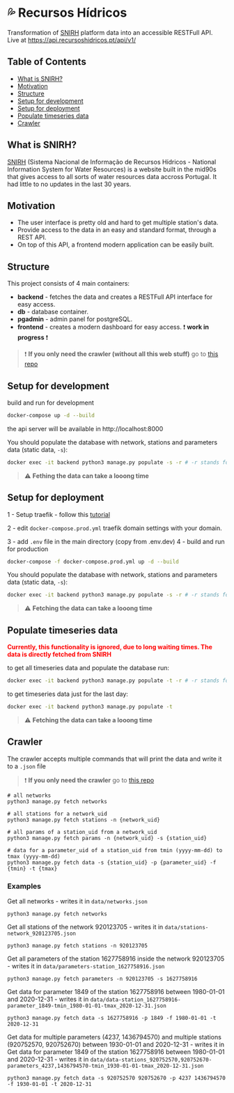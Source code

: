 # :sweat_drops: Recursos Hídricos

Transformation of [SNIRH](https://snirh.apambiente.pt/) platform data into an accessible RESTFull API.  
Live at https://api.recursoshidricos.pt/api/v1/

## Table of Contents

- [What is SNIRH?](#what-is-snirh)
- [Motivation](#motivation)
- [Structure](#structure)
- [Setup for development](#setup-for-development)
- [Setup for deployment](#setup-for-deployment)
- [Populate timeseries data](#populate-timeseries-data)
- [Crawler](#crawler)

## What is SNIRH?

[SNIRH](https://snirh.apambiente.pt/) (Sistema Nacional de Informação de Recursos Hídricos - National Information System for Water Resources) is a website built in the mid90s that gives access to all sorts of water resources data accross Portugal. It had little to no updates in the last 30 years.

## Motivation

- The user interface is pretty old and hard to get multiple station's data.
- Provide access to the data in an easy and standard format, through a REST API.
- On top of this API, a frontend modern application can be easily built.

## Structure

This project consists of 4 main containers:

- **backend** - fetches the data and creates a RESTFull API interface for easy access.
- **db** - database container.
- **pgadmin** - admin panel for postgreSQL.
- **frontend** - creates a modern dashboard for easy access. :exclamation: **work in progress** :exclamation:

> :exclamation: **If you only need the crawler (without all this web stuff)** go to [this repo](https://github.com/franciscobmacedo/snirhcrawler)

## Setup for development

build and run for development

```bash
docker-compose up -d --build
```

the api server will be available in http://localhost:8000

You should populate the database with network, stations and parameters data (static data, `-s`):

```bash
docker exec -it backend python3 manage.py populate -s -r # -r stands for replace
```

> :warning: **Fething the data can take a looong time**

## Setup for deployment

1 - Setup traefik - follow this [tutorial](https://www.digitalocean.com/community/tutorials/how-to-use-traefik-v2-as-a-reverse-proxy-for-docker-containers-on-ubuntu-20-04)

2 - edit `docker-compose.prod.yml` traefik domain settings with your domain.

3 - add `.env` file in the main directory (copy from .env.dev)
4 - build and run for production

```bash
docker-compose -f docker-compose.prod.yml up -d --build
```

You should populate the database with network, stations and parameters data (static data, `-s`):

```bash
docker exec -it backend python3 manage.py populate -s -r # -r stands for replace
```

> :warning: **Fetching the data can take a looong time**

## Populate timeseries data

<span style="color:red">**Currently, this functionality is ignored, due to long waiting times. The data is directly fetched from SNIRH**</span>

to get all timeseries data and populate the database run:

```bash
docker exec -it backend python3 manage.py populate -t -r # -r stands for replace
```

to get timeseries data just for the last day:

```bash
docker exec -it backend python3 manage.py populate -t
```

> :warning: **Fetching the data can take a looong time**

## Crawler

The crawler accepts multiple commands that will print the data and write it to a `.json` file

> :exclamation: **If you only need the crawler** go to [this repo](https://github.com/franciscobmacedo/snirhcrawler)

```
# all networks
python3 manage.py fetch networks

# all stations for a network_uid
python3 manage.py fetch stations -n {network_uid}

# all params of a station_uid from a network_uid
python3 manage.py fetch params -n {network_uid} -s {station_uid}

# data for a parameter_uid of a station_uid from tmin (yyyy-mm-dd) to tmax (yyyy-mm-dd)
python3 manage.py fetch data -s {station_uid} -p {parameter_uid} -f {tmin} -t {tmax}
```

### Examples

Get all networks - writes it in `data/networks.json`

```
python3 manage.py fetch networks
```

Get all stations of the network 920123705 - writes it in `data/stations-network_920123705.json`

```
python3 manage.py fetch stations -n 920123705
```

Get all parameters of the station 1627758916 inside the network 920123705 - writes it in `data/parameters-station_1627758916.json`

```
python3 manage.py fetch parameters -n 920123705 -s 1627758916
```

Get data for parameter 1849 of the station 1627758916 between 1980-01-01 and 2020-12-31 - writes it in `data/data-station_1627758916-parameter_1849-tmin_1980-01-01-tmax_2020-12-31.json`

```
python3 manage.py fetch data -s 1627758916 -p 1849 -f 1980-01-01 -t 2020-12-31
```

Get data for multiple parameters (4237, 1436794570) and multiple stations (920752570, 920752670) between 1930-01-01 and 2020-12-31 - writes it in
Get data for parameter 1849 of the station 1627758916 between 1980-01-01 and 2020-12-31 - writes it in `data/data-stations_920752570,920752670-parameters_4237,1436794570-tmin_1930-01-01-tmax_2020-12-31.json`

```
python3 manage.py fetch data -s 920752570 920752670 -p 4237 1436794570 -f 1930-01-01 -t 2020-12-31
```
